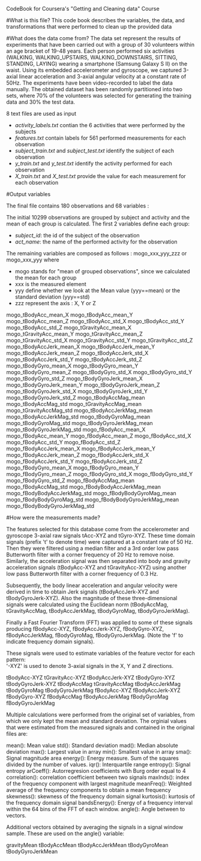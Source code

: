 CodeBook for Coursera's "Getting and Cleaning data" Course

#What is this file?
This code book describes the variables, the data, and transformations that were performed to clean up the provided data

#What does the data come from?
The data set represent the results of experiments that have been carried out with a group of 30 volunteers within an age bracket of 19-48 years. Each person performed six activities (WALKING, WALKING_UPSTAIRS, WALKING_DOWNSTAIRS, SITTING, STANDING, LAYING) wearing a smartphone (Samsung Galaxy S II) on the waist. Using its embedded accelerometer and gyroscope, we captured 3-axial linear acceleration and 3-axial angular velocity at a constant rate of 50Hz. The experiments have been video-recorded to label the data manually. The obtained dataset has been randomly partitioned into two sets, where 70% of the volunteers was selected for generating the training data and 30% the test data. 

8 text files are used as input
- *activity_labels.txt* contian the 6 activities that were performed by the subjects
- *features.txt* contain labels for 561 performed measurements for each observation
- *subject_train.txt* and *subject_test.txt* identify the subject of each observation
- *y_train.txt* and *y_test.txt* identify the activity performed for each observation
- *X_train.txt* and *X_test.txt* provide the value for each measurement for each observation

#Output variables

The final file contains 180 observations and 68 variables :

The initial 10299 observations are grouped by subject and activity and the mean of each group is calculated. The first 2 variables define each group:

- *subject_id*: the id of the subject of the observation
- *act_name*: the name of the performed activity for the observation

The remaining variables are composed as follows : mogo_xxx_yyy_zzz or mogo_xxx_yyy where
- mogo stands for "mean of grouped observations", since we calculated the mean for each group
- xxx is the measured element
- yyy define whether we look at the Mean value (yyy==mean) or the standard deviation (yyy==std)
- zzz represent the axis : X, Y or Z

mogo_tBodyAcc_mean_X
mogo_tBodyAcc_mean_Y
mogo_tBodyAcc_mean_Z
mogo_tBodyAcc_std_X
mogo_tBodyAcc_std_Y
mogo_tBodyAcc_std_Z
mogo_tGravityAcc_mean_X
mogo_tGravityAcc_mean_Y
mogo_tGravityAcc_mean_Z
mogo_tGravityAcc_std_X
mogo_tGravityAcc_std_Y
mogo_tGravityAcc_std_Z
mogo_tBodyAccJerk_mean_X
mogo_tBodyAccJerk_mean_Y
mogo_tBodyAccJerk_mean_Z
mogo_tBodyAccJerk_std_X
mogo_tBodyAccJerk_std_Y
mogo_tBodyAccJerk_std_Z
mogo_tBodyGyro_mean_X
mogo_tBodyGyro_mean_Y
mogo_tBodyGyro_mean_Z
mogo_tBodyGyro_std_X
mogo_tBodyGyro_std_Y
mogo_tBodyGyro_std_Z
mogo_tBodyGyroJerk_mean_X
mogo_tBodyGyroJerk_mean_Y
mogo_tBodyGyroJerk_mean_Z
mogo_tBodyGyroJerk_std_X
mogo_tBodyGyroJerk_std_Y
mogo_tBodyGyroJerk_std_Z
mogo_tBodyAccMag_mean
mogo_tBodyAccMag_std
mogo_tGravityAccMag_mean
mogo_tGravityAccMag_std
mogo_tBodyAccJerkMag_mean
mogo_tBodyAccJerkMag_std
mogo_tBodyGyroMag_mean
mogo_tBodyGyroMag_std
mogo_tBodyGyroJerkMag_mean
mogo_tBodyGyroJerkMag_std
mogo_fBodyAcc_mean_X
mogo_fBodyAcc_mean_Y
mogo_fBodyAcc_mean_Z
mogo_fBodyAcc_std_X
mogo_fBodyAcc_std_Y
mogo_fBodyAcc_std_Z
mogo_fBodyAccJerk_mean_X
mogo_fBodyAccJerk_mean_Y
mogo_fBodyAccJerk_mean_Z
mogo_fBodyAccJerk_std_X
mogo_fBodyAccJerk_std_Y
mogo_fBodyAccJerk_std_Z
mogo_fBodyGyro_mean_X
mogo_fBodyGyro_mean_Y
mogo_fBodyGyro_mean_Z
mogo_fBodyGyro_std_X
mogo_fBodyGyro_std_Y
mogo_fBodyGyro_std_Z
mogo_fBodyAccMag_mean
mogo_fBodyAccMag_std
mogo_fBodyBodyAccJerkMag_mean
mogo_fBodyBodyAccJerkMag_std
mogo_fBodyBodyGyroMag_mean
mogo_fBodyBodyGyroMag_std
mogo_fBodyBodyGyroJerkMag_mean
mogo_fBodyBodyGyroJerkMag_std

#How were the measurements made?

The features selected for this database come from the accelerometer and gyroscope 3-axial raw signals tAcc-XYZ and tGyro-XYZ. These time domain signals (prefix 't' to denote time) were captured at a constant rate of 50 Hz. Then they were filtered using a median filter and a 3rd order low pass Butterworth filter with a corner frequency of 20 Hz to remove noise. Similarly, the acceleration signal was then separated into body and gravity acceleration signals (tBodyAcc-XYZ and tGravityAcc-XYZ) using another low pass Butterworth filter with a corner frequency of 0.3 Hz. 

Subsequently, the body linear acceleration and angular velocity were derived in time to obtain Jerk signals (tBodyAccJerk-XYZ and tBodyGyroJerk-XYZ). Also the magnitude of these three-dimensional signals were calculated using the Euclidean norm (tBodyAccMag, tGravityAccMag, tBodyAccJerkMag, tBodyGyroMag, tBodyGyroJerkMag). 

Finally a Fast Fourier Transform (FFT) was applied to some of these signals producing fBodyAcc-XYZ, fBodyAccJerk-XYZ, fBodyGyro-XYZ, fBodyAccJerkMag, fBodyGyroMag, fBodyGyroJerkMag. (Note the 'f' to indicate frequency domain signals). 

These signals were used to estimate variables of the feature vector for each pattern:  
'-XYZ' is used to denote 3-axial signals in the X, Y and Z directions.

tBodyAcc-XYZ
tGravityAcc-XYZ
tBodyAccJerk-XYZ
tBodyGyro-XYZ
tBodyGyroJerk-XYZ
tBodyAccMag
tGravityAccMag
tBodyAccJerkMag
tBodyGyroMag
tBodyGyroJerkMag
fBodyAcc-XYZ
fBodyAccJerk-XYZ
fBodyGyro-XYZ
fBodyAccMag
fBodyAccJerkMag
fBodyGyroMag
fBodyGyroJerkMag

Multiple calculations were performed from the original set of variables, from which we only kept the mean and standard deviation. The orginial values that were estimated from the measured signals and contained in the original files are: 

mean(): Mean value
std(): Standard deviation
mad(): Median absolute deviation 
max(): Largest value in array
min(): Smallest value in array
sma(): Signal magnitude area
energy(): Energy measure. Sum of the squares divided by the number of values. 
iqr(): Interquartile range 
entropy(): Signal entropy
arCoeff(): Autorregresion coefficients with Burg order equal to 4
correlation(): correlation coefficient between two signals
maxInds(): index of the frequency component with largest magnitude
meanFreq(): Weighted average of the frequency components to obtain a mean frequency
skewness(): skewness of the frequency domain signal 
kurtosis(): kurtosis of the frequency domain signal 
bandsEnergy(): Energy of a frequency interval within the 64 bins of the FFT of each window.
angle(): Angle between to vectors.

Additional vectors obtained by averaging the signals in a signal window sample. These are used on the angle() variable:

gravityMean
tBodyAccMean
tBodyAccJerkMean
tBodyGyroMean
tBodyGyroJerkMean


